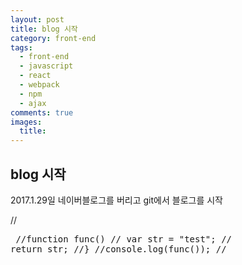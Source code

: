 ```yaml
---
layout: post
title: blog 시작
category: front-end
tags:
  - front-end
  - javascript
  - react
  - webpack
  - npm
  - ajax
comments: true
images:
  title:
---
```


## blog 시작    

2017.1.29일 네이버블로그를 버리고 git에서 블로그를 시작

//<pre class="brush: js">
//function func()
//  var str = "test";
//  return str;
//}
//console.log(func());
//</pre>
